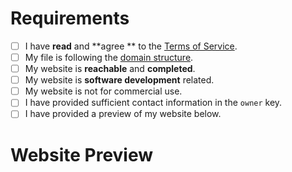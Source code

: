 <!--
YOU MUST FILL OUT THIS TEMPLATE ENTIRELY FOR YOUR PR TO BE ACCEPTED, NONE OF IT IS OPTIONAL UNLESS SPECIFIED.
-->

# Requirements
<!-- Your domain MUST pass ALL the requirements below, otherwise it WILL BE DENIED. -->

<!-- Change each checkbox to [x] (all lowercase, with no spaces between the brackets) to mark it as completed. -->

- [ ] I have **read** and **agree ** to the [Terms of Service](https://is-a.dev/terms). <!-- Your request MUST follow the TOS to be approved. -->
- [ ] My file is following the [domain structure](https://docs.is-a.dev/domain-structure/).
- [ ] My website is **reachable** and **completed**. <!-- We do not permit simple "Hello, world!" or simply copied/mostly blank templated websites. -->
- [ ] My website is **software development** related. <!-- Only your root subdomain needs to meet this requirement. -->
- [ ] My website is not for commercial use. <!-- Your website's purpose should not be to generate any form of revenue. -->
- [ ] I have provided sufficient contact information in the `owner` key. <!-- Provide your email in the `email` field or another platform (e.g. X/Twitter or Discord) for contact. -->
- [ ] I have provided a preview of my website below. <!-- This step is required for your domain to be approved. -->

# Website Preview
<!-- Provide a link or screenshot of your website below. -->

